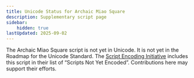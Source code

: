 ```yaml
---
title: Unicode Status for Archaic Miao Square
description: Supplementary script page
sidebar:
    hidden: true
lastUpdated: 2025-09-02
---
```


The Archaic Miao Square script is not yet in Unicode. It is not yet in the Roadmap for the Unicode Standard. The [Script Encoding Initiative](http://www.linguistics.berkeley.edu/sei/) includes this script in their list of “Scripts Not Yet Encoded”. Contributions here may support their efforts.

[comment]: # (end of intro)

[comment]: # (start of blocks)



[comment]: # (end of blocks)

[comment]: # (start of chars)



[comment]: # (end of chars)

[comment]: # (start of rest)


